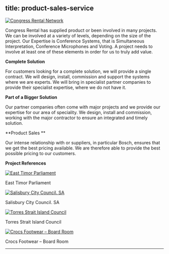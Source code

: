  title: product-sales-service
----------------------------------------------------------

[ ![Congress Rental Network](/wp-content/uploads/2011/09/116-300x225.jpg)](/wp-content/uploads/2011/09/116.jpg)

Congress Rental has supplied product or been involved in many projects. We can be involved at a variety of levels, depending on the size of the project. Our Expertise is Conference Systems, that is Simultaneous Interpretation, Conference Microphones and Voting. A project needs to involve at least one of these elements in order for us to truly add value.

**Complete Solution**

For customers looking for a complete solution, we will provide a single contract. We will design, install, commission and support the systems where we are experts. We will bring in specialist partner companies to provide their specialist expertise, where we do not have it.

**Part of a Bigger Solution**

Our partner companies often come with major projects and we provide our expertise for our area of speciality. We design, install and commission, working with the major contractor to ensure an integrated and timely solution.

**Product Sales **

Our intense relationship with or suppliers, in particular Bosch, ensures that we get the best pricing available. We are therefore able to provide the best possible pricing to our customers.

**Project References**

[ ![East Timor Parliament](/wp-content/uploads/2011/09/28-300x184.jpg)](/wp-content/uploads/2011/09/28.jpg)

East Timor Parliament

[ ![Salisbury City Council. SA](/wp-content/uploads/2011/09/33-300x194.jpg)](/wp-content/uploads/2011/09/33.jpg)

Salisbury City Council. SA

[ ![Torres Strait Island Council](/wp-content/uploads/2011/09/42-300x199.jpg)](/wp-content/uploads/2011/09/42.jpg)

Torres Strait Island Council

[ ![Crocs Footwear – Board Room](/wp-content/uploads/2011/09/51-300x199.jpg)](/wp-content/uploads/2011/09/51.jpg)

Crocs Footwear – Board Room




----------------------------------------------------------
